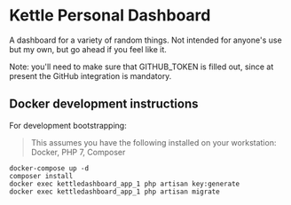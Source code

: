# Kettle Personal Dashboard

A dashboard for a variety of random things. Not intended for anyone's use but my own, but go ahead if you feel like it.

Note: you'll need to make sure that GITHUB_TOKEN is filled out, since at present the GitHub integration is mandatory.

## Docker development instructions

For development bootstrapping:

> This assumes you have the following installed on your workstation: Docker, PHP 7, Composer

```
docker-compose up -d
composer install
docker exec kettledashboard_app_1 php artisan key:generate
docker exec kettledashboard_app_1 php artisan migrate
```
